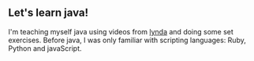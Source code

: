 Let's learn java!
----
I'm teaching myself java using videos from [lynda] and doing some set exercises. Before java, I was only familiar with scripting languages: Ruby, Python and javaScript.

[lynda]:www.lynda.com